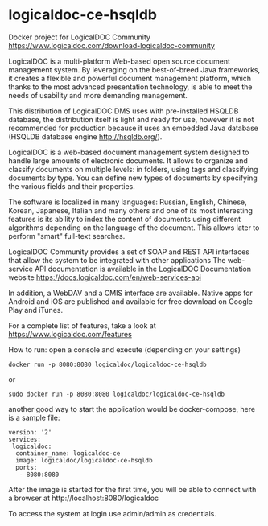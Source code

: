 # logicaldoc-ce-hsqldb
Docker project for LogicalDOC Community https://www.logicaldoc.com/download-logicaldoc-community

LogicalDOC is a multi-platform Web-based open source document management system. 
By leveraging on the best-of-breed Java frameworks, it creates a flexible and powerful document management platform, which thanks to the most advanced presentation technology, is able to meet the needs of usability and more demanding management. 

This distribution of LogicalDOC DMS uses with pre-installed HSQLDB database, the distribution itself is light and ready for use, however it is not recommended for production because it uses an embedded Java database 
(HSQLDB database engine http://hsqldb.org/).

LogicalDOC is a web-based document management system designed to handle large amounts of electronic documents.
It allows to organize and classify documents on multiple levels: in folders, using tags and classifying documents by type.
You can define new types of documents by specifying the various fields and their properties.

The software is localized in many languages: Russian, English, Chinese, Korean, Japanese, Italian and many others and one of its most interesting features is its ability to index the content of documents using different algorithms depending on the language of the document.
This allows later to perform "smart" full-text searches.

LogicalDOC Community provides a set of SOAP and REST API interfaces that allow the system to be integrated with other applications
The web-service API documentation is available in the LogicalDOC Documentation website https://docs.logicaldoc.com/en/web-services-api

In addition, a WebDAV and a CMIS interface are available.
Native apps for Android and iOS are published and available for free download on Google Play and iTunes.
   
For a complete list of features, take a look at https://www.logicaldoc.com/features


How to run:
open a console and execute (depending on your settings)

```Shell
docker run -p 8080:8080 logicaldoc/logicaldoc-ce-hsqldb
```

or

```Shell
sudo docker run -p 8080:8080 logicaldoc/logicaldoc-ce-hsqldb
```

another good way to start the application would be docker-compose, here is a sample file:

```
version: '2'
services:
 logicaldoc: 
  container_name: logicaldoc-ce
  image: logicaldoc/logicaldoc-ce-hsqldb
  ports:
   - 8080:8080
```

After the image is started for the first time, you will be able to connect with a browser at http://localhost:8080/logicaldoc

To access the system at login use admin/admin as credentials.

